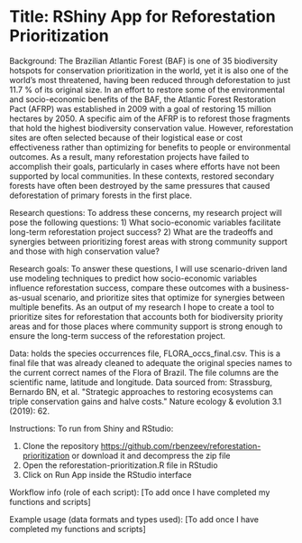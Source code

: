 # Title: RShiny App for Reforestation Prioritization

Background: The Brazilian Atlantic Forest (BAF) is one of 35 biodiversity hotspots for conservation prioritization in the world, yet it is also one of the world’s most threatened, having been reduced through deforestation to just 11.7 % of its original size. In an effort to restore some of the environmental and socio-economic benefits of the BAF, the Atlantic Forest Restoration Pact (AFRP) was established in 2009 with a goal of restoring 15 million hectares by 2050. A specific aim of the AFRP is to reforest those fragments that hold the highest biodiversity conservation value. However, reforestation sites are often selected because of their logistical ease or cost effectiveness rather than optimizing for benefits to people or environmental outcomes. As a result, many reforestation projects have failed to accomplish their goals, particularly in cases where efforts have not been supported by local communities. In these contexts, restored secondary forests have often been destroyed by the same pressures that caused deforestation of primary forests in the first place.

Research questions: To address these concerns, my research project will pose the following questions: 1) What socio-economic variables facilitate long-term reforestation project success? 2) What are the tradeoffs and synergies between prioritizing forest areas with strong community support and those with high conservation value? 

Research goals: To answer these questions, I will use scenario-driven land use modeling techniques to predict how socio-economic variables influence reforestation success, compare these outcomes with a business-as-usual scenario, and prioritize sites that optimize for synergies between multiple benefits. As an output of my research I hope to create a tool to prioritize sites for reforestation that accounts both for biodiversity priority areas and for those places where community support is strong enough to ensure the long-term success of the reforestation project. 

Data: holds the species occurrences file, FLORA_occs_final.csv. This is a final file that was already cleaned to adequate the original species names to the current correct names of the Flora of Brazil. The file columns are the scientific name, latitude and longitude. Data sourced from: Strassburg, Bernardo BN, et al. "Strategic approaches to restoring ecosystems can triple conservation gains and halve costs." Nature ecology & evolution 3.1 (2019): 62.

Instructions: To run from Shiny and RStudio:
1. Clone the repository https://github.com/rbenzeev/reforestation-prioritization or download it and decompress the zip file
2. Open the reforestation-prioritization.R file in RStudio
3. Click on Run App inside the RStudio interface

Workflow info (role of each script): [To add once I have completed my functions and scripts]

Example usage (data formats and types used): [To add once I have completed my functions and scripts]
